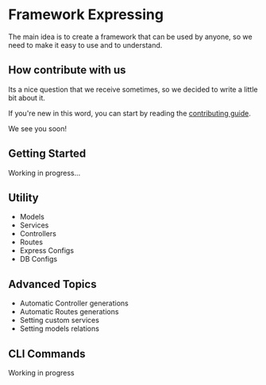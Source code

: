 # Framework Expressing

The main idea is to create a framework that can be used by anyone, so we need to make it easy to use and to understand.

## How contribute with us

Its a nice question that we receive sometimes, so we decided to write a little bit about it.

If you're new in this word, you can start by reading the [contributing guide](contributing.md).

We see you soon!

## Getting Started

Working in progress...

## Utility

- Models
- Services
- Controllers
- Routes
- Express Configs
- DB Configs

## Advanced Topics

- Automatic Controller generations
- Automatic Routes generations
- Setting custom services
- Setting models relations

## CLI Commands

Working in progress
